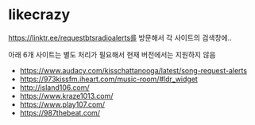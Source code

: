 # likecrazy

https://linktr.ee/requestbtsradioalerts를 방문해서 각 사이트의 검색창에..

아래 6개 사이트는 별도 처리가 필요해서 현재 버전에서는 지원하지 않음

- https://www.audacy.com/kisschattanooga/latest/song-request-alerts
- https://973kissfm.iheart.com/music-room/#ldr_widget
- http://island106.com/
- https://www.kraze1013.com/
- https://www.play107.com/
- https://987thebeat.com/

